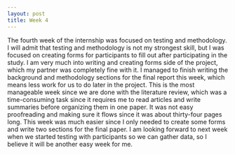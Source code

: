 ```yaml
---
layout: post
title: Week 4
---
```


The fourth week of the internship was focused on testing and methodology. I will admit that testing and methodology is not my strongest skill, but I was focused on creating forms for participants to fill out after participating in the study. I am very much into writing and creating forms side of the project, which my partner was completely fine with it. I managed to finish writing the background and methodology sections for the final report this week, which means less work for us to do later in the project. This is the most manageable week since we are done with the literature review, which was a time-consuming task since it requires me to read articles and write summaries before organizing them in one paper. It was not easy proofreading and making sure it flows since it was about thirty-four pages long. This week was much easier since I only needed to create some forms and write two sections for the final paper. I am looking forward to next week when we started testing with participants so we can gather data, so I believe it will be another easy week for me.
